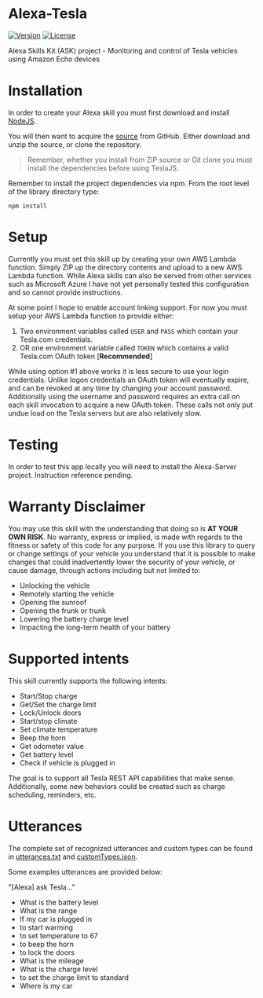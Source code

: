 # Alexa-Tesla
[![Version](http://img.shields.io/npm/v/alexa-tesla.png)](https://www.npmjs.org/package/alexa-tesla)
[![License](https://img.shields.io/npm/l/alexa-tesla.svg)](https://github.com/mseminatore/alexa-esla/blob/master/LICENSE)

Alexa Skills Kit (ASK) project - Monitoring and control of Tesla vehicles using Amazon Echo devices

# Installation

In order to create your Alexa skill you must first download and install [NodeJS](http://nodejs.org).

You will then want to acquire the [source](https://github.com/mseminatore/alexa-tesla) from GitHub.
Either download and unzip the source, or clone the repository.

>Remember, whether you install from ZIP source or Git clone you must install the dependencies before using TeslaJS.

Remember to install the project dependencies via npm.  From the root level of the library directory type:

    npm install

# Setup

Currently you must set this skill up by creating your own AWS Lambda function.  Simply ZIP up the directory
contents and upload to a new AWS Lambda function.  While Alexa skills can also be served from other services such
as Microsoft Azure I have not yet personally tested this configuration and so cannot provide instructions.

At some point I hope to enable account linking support.  For now you must setup your AWS Lambda function to
provide either:

1. Two environment variables called `USER` and `PASS` which contain your Tesla.com credentials.
2. OR one environment variable called `TOKEN` which contains a valid Tesla.com OAuth token [**Recommended**]


While using option #1 above works it is less secure to use your login credentials.  Unlike logon credentials
an OAuth token will eventually expire, and can be revoked at any time by changing your account password.  Additionally
using the username and password requires an extra call on each skill invocation to acquire a new OAuth token.  These
calls not only put undue load on the Tesla servers but are also relatively slow.

# Testing

In order to test this app locally you will need to install the Alexa-Server project.  Instruction reference pending.

# Warranty Disclaimer

You may use this skill with the understanding that doing so is **AT YOUR OWN RISK**.
No warranty, express or implied, is made with regards to the fitness or safety of 
this code for any purpose.  If you use this library to query or change settings of 
your vehicle you understand that it is possible to make changes that could 
inadvertently lower the security of your vehicle, or cause damage, through actions 
including but not limited to:

* Unlocking the vehicle
* Remotely starting the vehicle
* Opening the sunroof
* Opening the frunk or trunk
* Lowering the battery charge level
* Impacting the long-term health of your battery

# Supported intents

This skill currently supports the following intents:

* Start/Stop charge
* Get/Set the charge limit
* Lock/Unlock doors
* Start/stop climate
* Set climate temperature
* Beep the horn
* Get odometer value
* Get battery level
* Check if vehicle is plugged in

The goal is to support all Tesla REST API capabilities that make sense.  Additionally, some new behaviors
could be created such as charge scheduling, reminders, etc.

# Utterances

The complete set of recognized utterances and custom types can be found in [utterances.txt](https://github.com/mseminatore/alexa-tesla/blob/master/utterances.txt) 
and [customTypes.json](https://github.com/mseminatore/alexa-tesla/blob/master/customTypes.json).

Some examples utterances are provided below:

"[Alexa] ask Tesla..."

* What is the battery level
* What is the range
* If my car is plugged in
* to start warming
* to set temperature to 67
* to beep the horn
* to lock the doors
* What is the mileage
* What is the charge level
* to set the charge limit to standard
* Where is my car
